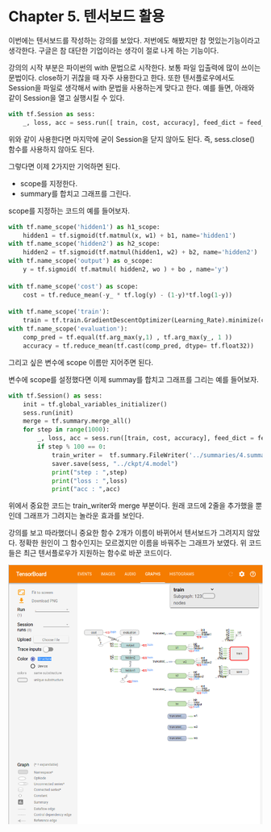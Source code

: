 Chapter 5. 텐서보드 활용
=============================

이번에는 텐서보드를 작성하는 강의를 보았다. 저번에도 해봤지만 참 멋있는기능이라고 생각한다. 구글은 참 대단한 기업이라는 생각이 절로 나게 하는 기능이다. 

강의의 시작 부분은 파이썬의 with 문법으로 시작한다. 보통 파일 입출력에 많이 쓰이는 문법이다. close하기 귀찮을 때 자주 사용한다고 한다. 또한 텐서플로우에서도 Session을 파일로 생각해서 with 문법을 사용하는게 맞다고 한다. 예를 들면, 아래와 같이 Session을 열고 실행시킬 수 있다.

```python
with tf.Session as sess:
	_, loss, acc = sess.run([ train, cost, accuracy], feed_dict = feed_dict)
```
위와 같이 사용한다면 마지막에 굳이 Session을 닫지 않아도 된다. 즉, sess.close() 함수를 사용하지 않아도 된다.

그렇다면 이제 2가지만 기억하면 된다. 
* scope를 지정한다.
* summary를 합치고 그래프를 그린다.

scope를 지정하는 코드의 예를 들어보자.
```python
with tf.name_scope('hidden1') as h1_scope:
	hidden1 = tf.sigmoid(tf.matmul(x, w1) + b1, name='hidden1')
with tf.name_scope('hidden2') as h2_scope:
	hidden2 = tf.sigmoid(tf.matmul(hidden1, w2) + b2, name='hidden2')
with tf.name_scope('output') as o_scope:
	y = tf.sigmoid( tf.matmul( hidden2, wo ) + bo , name='y')

with tf.name_scope('cost') as scope:
	cost = tf.reduce_mean(-y_ * tf.log(y) - (1-y)*tf.log(1-y))

with tf.name_scope('train'):
	train = tf.train.GradientDescentOptimizer(Learning_Rate).minimize(cost)
with tf.name_scope('evaluation'):
	comp_pred = tf.equal(tf.arg_max(y,1) , tf.arg_max(y_, 1 ))
	accuracy = tf.reduce_mean(tf.cast(comp_pred, dtype= tf.float32))
```
그리고 싶은 변수에 scope 이름만 지어주면 된다.

변수에 scope를 설정했다면 이제 summay를 합치고 그래프를 그리는 예를 들어보자.
```python
with tf.Session() as sess:
	init = tf.global_variables_initializer() 
	sess.run(init)
	merge = tf.summary.merge_all()
	for step in range(1000):
		_, loss, acc = sess.run([train, cost, accuracy], feed_dict = feed_dict)
		if step % 100 == 0:
			train_writer = 	tf.summary.FileWriter('../summaries/4.summaries',sess.graph)
			saver.save(sess, "../ckpt/4.model")
			print("step : ",step)
			print("loss : ",loss)
			print("acc : ",acc)
```
위에서 중요한 코드는 train_writer와 merge 부분이다. 원래 코드에 2줄을 추가했을 뿐인데 그래프가 그려지는 놀라운 효과를 보인다.

강의를 보고 따라했더니 중요한 함수 2개가 이름이 바뀌어서 텐서보드가 그려지지 않았다. 정확한 원인이 그 함수인지는 모르겠지만 이름을 바꿔주는 그래프가 보였다. 위 코드들은 최근 텐서플로우가 지원하는 함수로 바꾼 코드이다. 

![](pictures/tensorboard.png)
